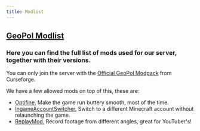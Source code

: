 ```yaml
---
title: Modlist
---
```

## [GeoPol Modlist](https://docs.google.com/spreadsheets/d/1lt6IsWVIkvaKftIERL6LXFQmhK5-tKqq-gd-9s86_X8/edit?usp=sharing)

### Here you can find the full list of mods used for our server, together with their versions.

You can only join the server with the [Official GeoPol Modpack](https://beta.curseforge.com/minecraft/modpacks/geopol) from Curseforge.

We have a few allowed mods on top of this, these are:
- [Optifine.](https://www.optifine.net/) Make the game run buttery smooth, most of the time.  
- [IngameAccountSwitcher.](https://www.curseforge.com/minecraft/mc-mods/in-game-account-switcher) Switch to a different Minecraft account without relaunching the game.
- [ReplayMod.](https://www.replaymod.com/) Record footage from different angles, great for YouTuber's!  
